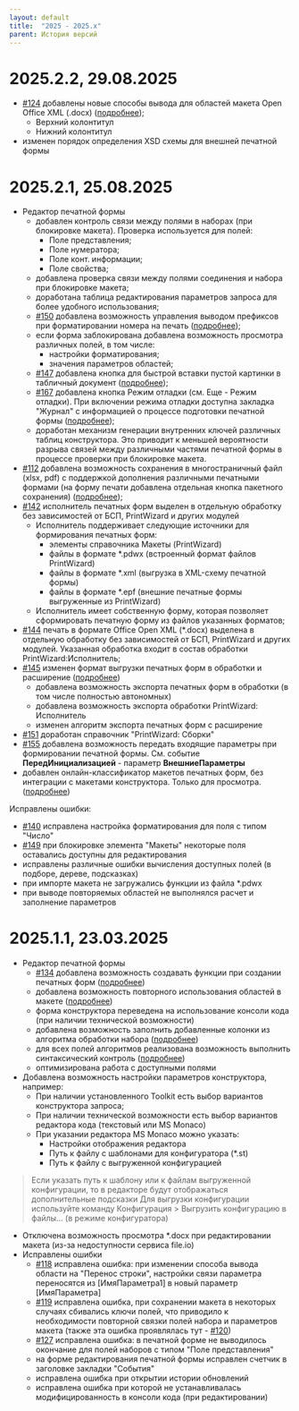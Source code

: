 ```yaml
---
layout: default
title:  "2025 - 2025.x"
parent: История версий
---
```


# 2025.2.2, 29.08.2025

* [#124](https://github.com/vandalsvq/printwizard/issues/124) добавлены новые способы вывода для областей макета Open Office XML (.docx) ([подробнее](../guide/ch_02_07.html));
  * Верхний колонтитул
  * Нижний колонтитул
* изменен порядок определения XSD схемы для внешней печатной формы

# 2025.2.1, 25.08.2025

* Редактор печатной формы
  * добавлен контроль связи между полями в наборах (при блокировке макета). Проверка используется для полей:
    * Поле представления;
    * Поле нумератора;
    * Поле конт. информации;
    * Поле свойства;
  * добавлена проверка связи между полями соединения и набора при блокировке макета;
  * доработана таблица редактирования параметров запроса для более удобного использования;
  * [#150](https://github.com/vandalsvq/printwizard/issues/150) добавлена возможность управления выводом префиксов при форматировании номера на печать ([подробнее](../guide/ch_02_12.html));
  * если форма заблокирована добавлена возможность просмотра различных полей, в том числе:
    * настройки форматирования;
    * значения параметров областей;
  * [#147](https://github.com/vandalsvq/printwizard/issues/147) добавлена кнопка для быстрой вставки пустой картинки в табличный документ ([подробнее](../guide/ch_02_10.html));
  * [#167](https://github.com/vandalsvq/printwizard/issues/167) добавлена кнопка Режим отладки (см. Еще - Режим отладки). При включении режима отладки доступна закладка "Журнал" с информацией о процессе подготовки печатной формы ([подробнее](../guide/ch_02_01.html));
  * доработан механизм генерации внутренних ключей различных таблиц конструктора. Это приводит к меньшей вероятности разрыва связей между различными частями печатной формы в процессе проверки при блокировке макета.
* [#112](https://github.com/vandalsvq/printwizard/issues/112) добавлена возможность сохранения в многостраничный файл (xlsx, pdf) с поддержкой дополнения различными печатными формами (на форму печати добавлена отдельная кнопка пакетного сохранения) ([подробнее](../guide/ch_01_19.html));
* [#142](https://github.com/vandalsvq/printwizard/issues/142) исполнитель печатных форм выделен в отдельную обработку без зависимостей от БСП, PrintWizard и других модулей
  * Исполнитель поддерживает следующие источники для формирования печатных форм:
    * элементы справочника Макеты (PrintWizard)
    * файлы в формате *.pdwx (встроенный формат файлов PrintWizard)
    * файлы в формате *.xml (выгрузка в XML-схему печатной формы)
    * файлы в формате *.epf (внешние печатные формы выгруженные из PrintWizard)
  * Исполнитель имеет собственную форму, которая позволяет сформировать печатную форму из файлов указанных форматов;
* [#144](https://github.com/vandalsvq/printwizard/issues/144) печать в формате Office Open XML (*.docx) выделена в отдельную обработку без зависимостей от БСП, PrintWizard и других модулей. Указанная обработка входит в состав обработки PrintWizard:Исполнитель;
* [#145](https://github.com/vandalsvq/printwizard/issues/145) изменен формат выгрузки печатных форм в обработки и расширение ([подробнее](../guide/ch_01_04.html))
  * добавлена возможность экспорта печатных форм в обработки (в том числе полностью автономных)
  * добавлена возможность экспорта обработки PrintWizard: Исполнитель
  * изменен алгоритм экспорта печатных форм с расширение
* [#151](https://github.com/vandalsvq/printwizard/issues/151) доработан справочник "PrintWizard: Сборки"
* [#155](https://github.com/vandalsvq/printwizard/issues/155) добавлена возможность передать входящие параметры при формировании печатной формы. См. событие **ПередИнициализацией** - параметр **ВнешниеПараметры**
* добавлен онлайн-классификатор макетов печатных форм, без интеграции с макетами конструктора. Только для просмотра. ([подробнее](../guide/ch_01_22.html))

Исправлены ошибки:
* [#140](https://github.com/vandalsvq/printwizard/issues/140) исправлена настройка форматирования для поля с типом "Число"
* [#149](https://github.com/vandalsvq/printwizard/issues/149) при блокировке элемента "Макеты" некоторые поля оставались доступны для редактирования
* исправлены различные ошибки вычисления доступных полей (в подборе, дереве, подсказках)
* при импорте макета не загружались функции из файла *.pdwx
* при выводе повторяемых областей не выполнялся расчет и заполнение параметров

# 2025.1.1, 23.03.2025
* Редактор печатной формы
  * [#134](https://github.com/vandalsvq/printwizard/issues/134) добавлена возможность создавать функции при создании печатных форм ([подробнее](../guide/ch_02_09.html))
  * добавлена возможность повторного использования областей в макете ([подробнее](../guide/ch_02_07.html))
  * форма конструктора переведена на использование консоли кода (при наличии технической возможности)
  * добавлена возможность заполнить добавленные колонки из алгоритма обработки набора ([подробнее](../guide/ch_02_05.html))
  * для всех полей алгоритмов реализована возможность выполнить синтаксический контроль ([подробнее](../guide/ch_01_20.html))
  * оптимизирована работа с доступными полями
* Добавлена возможность настройки параметров конструктора, например:
  * При наличии установленного Toolkit есть выбор вариантов конструктора запроса;
  * При наличии технической возможности есть выбор вариантов редактора кода (текстовый или MS Monaco)
  * При указании редактора MS Monaco можно указать:
    * Настройки отображения редактора
    * Путь к файлу с шаблонами для конфигуратора (*.st)
    * Путь к файлу с выгруженной конфигурацией

> Если указать путь к шаблону или к файлам выгруженной конфигурации, то в редакторе будут отображаться дополнительные подсказки
> Для выгрузки конфигурации используйте команду Конфигурация > Выгрузить конфигурацию в файлы... (в режиме конфигуратора)

* Отключена возможность просмотра *.docx при редактировании макета (из-за недоступности сервиса file.io)
* Исправлены ошибки
  * [#118](https://github.com/vandalsvq/printwizard/issues/118) исправлена ошибка: при изменении способа вывода области на "Перенос строки", настройки связи параметра переносятся из [ИмяПараметра1] в новый параметр [ИмяПараметра]
  * [#119](https://github.com/vandalsvq/printwizard/issues/119) исправлена ошибка, при сохранении макета в некоторых случаях сбивались ключи полей, что приводило к необходимости повторной связки полей набора и параметров макета (также эта ошибка проявлялась тут - [#120](https://github.com/vandalsvq/printwizard/issues/120))
  * [#127](https://github.com/vandalsvq/printwizard/issues/127) исправлена ошибка: в печатной форме не выводилось окончание для полей наборов с типом "Поле представления"
  * на форме редактирования печатной формы исправлен счетчик в заголовке закладки "События"
  * исправлена ошибка при открытии истории обновлений
  * исправлена ошибка при которой не устанавливалась модифицированность в консоли кода (при редактировании)